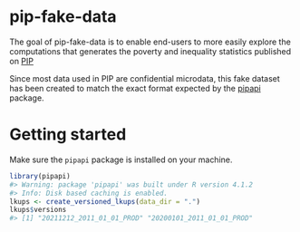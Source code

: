 
<!-- README.md is generated from README.Rmd. Please edit that file -->

# pip-fake-data

The goal of pip-fake-data is to enable end-users to more easily explore
the computations that generates the poverty and inequality statistics
published on [PIP](https://pip.worldbank.org/home)

Since most data used in PIP are confidential microdata, this fake
dataset has been created to match the exact format expected by the
[pipapi](https://github.com/PIP-Technical-Team/pipapi) package.

# Getting started

Make sure the `pipapi` package is installed on your machine.

``` r
library(pipapi)
#> Warning: package 'pipapi' was built under R version 4.1.2
#> Info: Disk based caching is enabled.
lkups <- create_versioned_lkups(data_dir = ".")
lkups$versions
#> [1] "20211212_2011_01_01_PROD" "20200101_2011_01_01_PROD"
```
